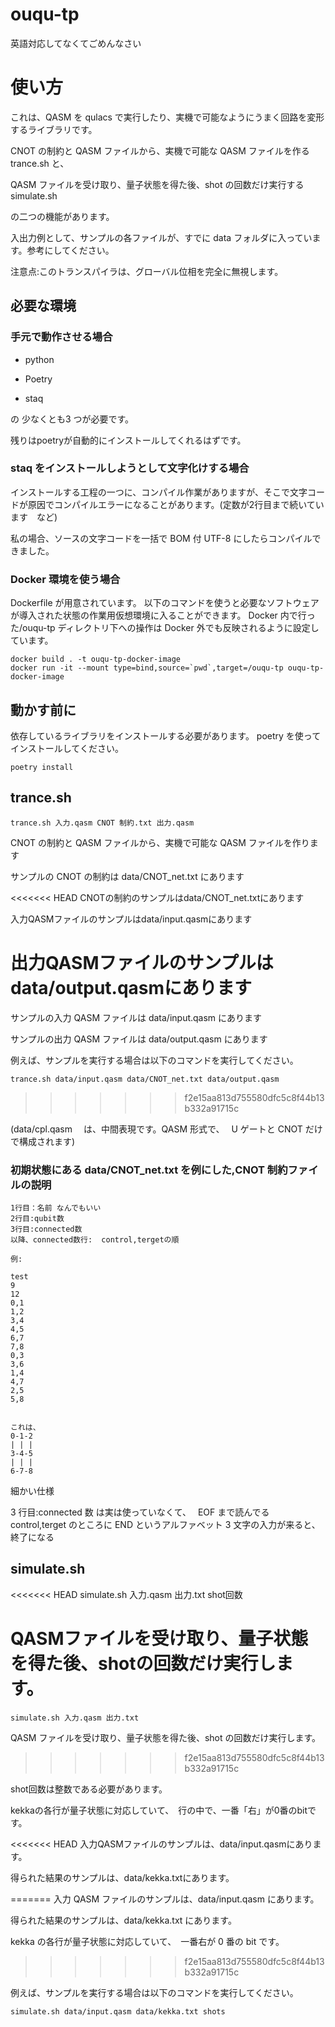 # ouqu-tp

英語対応してなくてごめんなさい

# 使い方

これは、QASM を qulacs で実行したり、実機で可能なようにうまく回路を変形するライブラリです。

CNOT の制約と QASM ファイルから、実機で可能な QASM ファイルを作る trance.sh と、

QASM ファイルを受け取り、量子状態を得た後、shot の回数だけ実行する simulate.sh

の二つの機能があります。

入出力例として、サンプルの各ファイルが、すでに data フォルダに入っています。参考にしてください。

注意点:このトランスパイラは、グローバル位相を完全に無視します。

## 必要な環境

### 手元で動作させる場合

- python

- Poetry

- staq

の 少なくとも3 つが必要です。

残りはpoetryが自動的にインストールしてくれるはずです。

### staq をインストールしようとして文字化けする場合

インストールする工程の一つに、コンパイル作業がありますが、そこで文字コードが原因でコンパイルエラーになることがあります。(定数が2行目まで続いています　など)

私の場合、ソースの文字コードを一括で BOM 付 UTF-8 にしたらコンパイルできました。

### Docker 環境を使う場合

Dockerfile が用意されています。
以下のコマンドを使うと必要なソフトウェアが導入された状態の作業用仮想環境に入ることができます。
Docker 内で行った/ouqu-tp ディレクトリ下への操作は Docker 外でも反映されるように設定しています。

```
docker build . -t ouqu-tp-docker-image
docker run -it --mount type=bind,source=`pwd`,target=/ouqu-tp ouqu-tp-docker-image
```

## 動かす前に

依存しているライブラリをインストールする必要があります。
poetry を使ってインストールしてください。

```
poetry install
```

## trance.sh

`trance.sh 入力.qasm CNOT 制約.txt 出力.qasm`

CNOT の制約と QASM ファイルから、実機で可能な QASM ファイルを作ります

サンプルの CNOT の制約は data/CNOT_net.txt にあります

<<<<<<< HEAD
CNOTの制約のサンプルはdata/CNOT_net.txtにあります

入力QASMファイルのサンプルはdata/input.qasmにあります

出力QASMファイルのサンプルはdata/output.qasmにあります
=======
サンプルの入力 QASM ファイルは data/input.qasm にあります

サンプルの出力 QASM ファイルは data/output.qasm にあります

例えば、サンプルを実行する場合は以下のコマンドを実行してください。

```
trance.sh data/input.qasm data/CNOT_net.txt data/output.qasm
```
>>>>>>> f2e15aa813d755580dfc5c8f44b13b332a91715c

(data/cpl.qasm 　は、中間表現です。QASM 形式で、　 U ゲートと CNOT だけで構成されます)

### 初期状態にある data/CNOT_net.txt を例にした,CNOT 制約ファイルの説明

```
1行目：名前 なんでもいい
2行目:qubit数
3行目:connected数
以降、connected数行:  control,tergetの順

例:

test
9
12
0,1
1,2
3,4
4,5
6,7
7,8
0,3
3,6
1,4
4,7
2,5
5,8


これは、
0-1-2
| | |
3-4-5
| | |
6-7-8
```

細かい仕様

3 行目:connected 数 は実は使っていなくて、　 EOF まで読んでる
control,terget のところに END というアルファベット 3 文字の入力が来ると、終了になる

## simulate.sh

<<<<<<< HEAD
simulate.sh 入力.qasm 出力.txt shot回数

QASMファイルを受け取り、量子状態を得た後、shotの回数だけ実行します。
=======
`simulate.sh 入力.qasm 出力.txt`

QASM ファイルを受け取り、量子状態を得た後、shot の回数だけ実行します。
>>>>>>> f2e15aa813d755580dfc5c8f44b13b332a91715c

shot回数は整数である必要があります。

kekkaの各行が量子状態に対応していて、　行の中で、一番「右」が0番のbitです。

<<<<<<< HEAD
入力QASMファイルのサンプルは、data/input.qasmにあります。

得られた結果のサンプルは、data/kekka.txtにあります。

=======
入力 QASM ファイルのサンプルは、data/input.qasm にあります。

得られた結果のサンプルは、data/kekka.txt にあります。

kekka の各行が量子状態に対応していて、　一番右が 0 番の bit です。
>>>>>>> f2e15aa813d755580dfc5c8f44b13b332a91715c

例えば、サンプルを実行する場合は以下のコマンドを実行してください。

```
simulate.sh data/input.qasm data/kekka.txt shots
```
